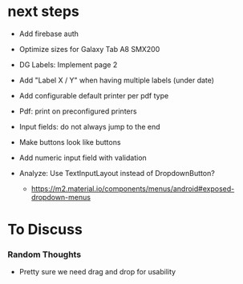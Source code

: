 # next steps
* Add firebase auth
* Optimize sizes for Galaxy Tab A8 SMX200


* DG Labels: Implement page 2
* Add "Label X / Y" when having multiple labels (under date)


* Add configurable default printer per pdf type
* Pdf: print on preconfigured printers


* Input fields: do not always jump to the end

* Make buttons look like buttons

* Add numeric input field with validation

* Analyze: Use TextInputLayout instead of DropdownButton?
    * https://m2.material.io/components/menus/android#exposed-dropdown-menus

# To Discuss

### Random Thoughts

* Pretty sure we need drag and drop for usability